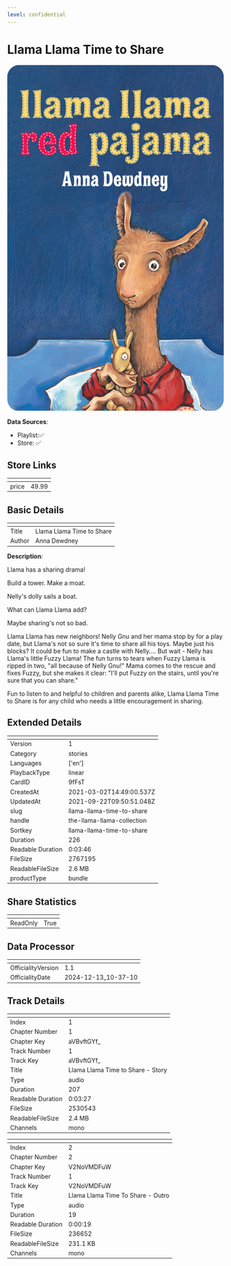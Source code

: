 ```yaml
---
level: confidential
---
```

# Llama Llama Time to Share

![card_[9fFsT].png](../../img/cards/card_[9fFsT].png)

**Data Sources**: 

- Playlist:✅
- Store: ✅


## Store Links

| <!-- --> | <!-- --> |
| - | - |
| price | 49.99 |


## Basic Details

| <!-- --> | <!-- --> |
| - | - |
| Title | Llama Llama Time to Share |
| Author | Anna Dewdney |

**Description**:

Llama has a sharing drama! 
 
Build a tower. Make a moat.
 
Nelly's dolly sails a boat.
 
What can Llama Llama add?
 
Maybe sharing's not so bad.
 
Llama Llama has new neighbors! Nelly Gnu and her mama stop by for a play date, but Llama's not so sure it's time to share all his toys. Maybe just his blocks? It could be fun to make a castle with Nelly.... But wait - Nelly has Llama's little Fuzzy Llama! The fun turns to tears when Fuzzy Llama is ripped in two, "all because of Nelly Gnu!" Mama comes to the rescue and fixes Fuzzy, but she makes it clear: "I'll put Fuzzy on the stairs, until you're sure that you can share." 
 
Fun to listen to and helpful to children and parents alike, Llama Llama Time to Share is for any child who needs a little encouragement in sharing.


## Extended Details

| <!-- --> | <!-- --> |
| - | - |
| Version | 1 |
| Category | stories |
| Languages | ['en'] |
| PlaybackType | linear |
| CardID | 9fFsT |
| CreatedAt | 2021-03-02T14:49:00.537Z |
| UpdatedAt | 2021-09-22T09:50:51.048Z |
| slug | llama-llama-time-to-share |
| handle | the-llama-llama-collection |
| Sortkey | llama-llama-time-to-share |
| Duration | 226 |
| Readable Duration | 0:03:46 |
| FileSize | 2767195 |
| ReadableFileSize | 2.6 MB |
| productType | bundle |


## Share Statistics

| <!-- --> | <!-- --> |
| - | - |
| ReadOnly | True |


## Data Processor

| <!-- --> | <!-- --> |
| - | - |
| OfficialityVersion | 1.1
| OfficialityDate | 2024-12-13_10-37-10


## Track Details

| <!-- --> | <!-- --> |
| - | - |
| Index | 1 |
| Chapter Number | 1 |
| Chapter Key | aVBvftGYf_ |
| Track Number | 1 |
| Track Key | aVBvftGYf_ |
| Title | Llama Llama Time to Share - Story |
| Type | audio |
| Duration | 207 |
| Readable Duration | 0:03:27 |
| FileSize | 2530543 |
| ReadableFileSize | 2.4 MB |
| Channels | mono |

| <!-- --> | <!-- --> |
| - | - |
| Index | 2 |
| Chapter Number | 2 |
| Chapter Key | V2NoVMDFuW |
| Track Number | 1 |
| Track Key | V2NoVMDFuW |
| Title | Llama Llama Time To Share - Outro |
| Type | audio |
| Duration | 19 |
| Readable Duration | 0:00:19 |
| FileSize | 236652 |
| ReadableFileSize | 231.1 KB |
| Channels | mono |

